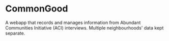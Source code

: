 # CommonGood
A webapp that records and manages information from Abundant Communities Initiative (ACI) interviews.
Multiple neighbourhoods' data kept separate.
